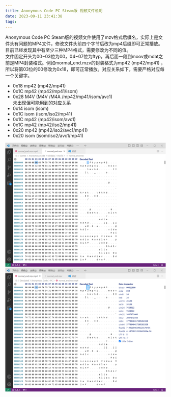 ```yaml
---
title: Anonymous Code PC Steam版 视频文件说明
date: 2023-09-11 23:41:38
tags:
---
```

Anonymous Code PC Steam版的视频文件使用了mzv格式后缀名，实际上是文件头有问题的MP4文件，修改文件头前四个字节后改为mp4后缀即可正常播放。  
目前已经发现其中有至少三种MP4格式，需要修改为不同的值。  
文件固定开头为00~03位为00，04~07位为ftyp，再后面一段到moov或mdat之前是MP4封装格式。例如mormal_end.mzv的封装格式为mp42 (mp42/mp41) ，所以将第03位的00修改为0x18，即可正常播放。对应关系如下，需要严格对应每一个关键字。  
 - 0x18 mp42 (mp42/mp41)   
 - 0x1C mp42 (mp42/mp41/isom)   
 - 0x28 M4V  (M4V /M4A /mp42/mp41/isom/avc1)   
未出现但可能用到的对应关系  
 - 0x14 isom (isom)  
 - 0x1C isom (isom/iso2/mp41)   
 - 0x1C mp42 (mp42/isom/avc1)   
 - 0x1C mp42 (mp42/iso2/mp41)   
 - 0x20 mp42 (mp42/iso2/avc1/mp41)  
 - 0x20 isom (isom/iso2/avc1/mp41)  
  
![](./20230910-ac/2023091001.png "原mzv文件")
![](./20230910-ac/2023091002.png "修改后的mp4文件")